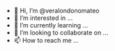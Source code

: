 - 👋 Hi, I’m @veralondonomateo
- 👀 I’m interested in ...
- 🌱 I’m currently learning ...
- 💞️ I’m looking to collaborate on ...
- 📫 How to reach me ...

<!---
veralondonomateo/veralondonomateo is a ✨ special ✨ repository because its `README.md` (this file) appears on your GitHub profile.
You can click the Preview link to take a look at your changes.
--->
